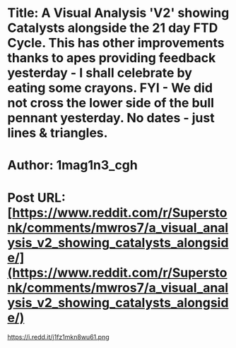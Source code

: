 # Title: A Visual Analysis 'V2' showing Catalysts alongside the 21 day FTD Cycle. This has other improvements thanks to apes providing feedback yesterday - I shall celebrate by eating some crayons. FYI - We did not cross the lower side of the bull pennant yesterday. No dates - just lines & triangles.
# Author: 1mag1n3_cgh
# Post URL: [https://www.reddit.com/r/Superstonk/comments/mwros7/a_visual_analysis_v2_showing_catalysts_alongside/](https://www.reddit.com/r/Superstonk/comments/mwros7/a_visual_analysis_v2_showing_catalysts_alongside/)


https://i.redd.it/j1fz1mkn8wu61.png